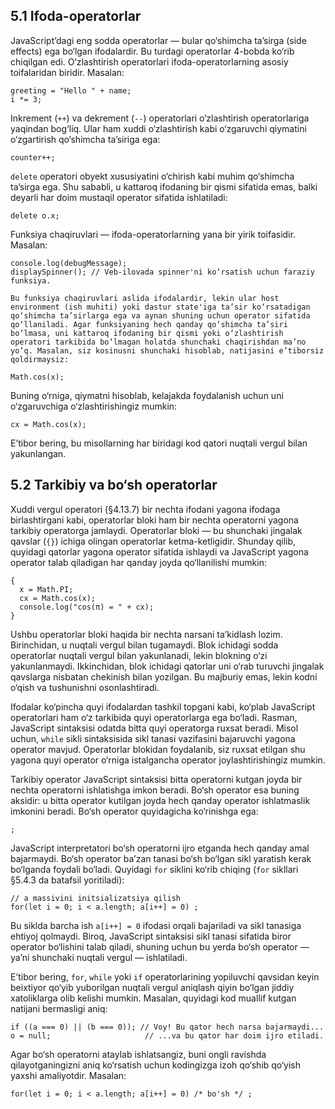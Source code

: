 ## 5.1 Ifoda-operatorlar

JavaScript’dagi eng sodda operatorlar — bular qo‘shimcha ta’sirga (side effects) ega bo‘lgan ifodalardir. Bu turdagi operatorlar 4-bobda ko‘rib chiqilgan edi. O‘zlashtirish operatorlari ifoda-operatorlarning asosiy toifalaridan biridir. Masalan:

    greeting = "Hello " + name;
    i *= 3;

Inkrement (`++`) va dekrement (`--`) operatorlari o‘zlashtirish operatorlariga yaqindan bog‘liq. Ular ham xuddi o‘zlashtirish kabi o‘zgaruvchi qiymatini o‘zgartirish qo‘shimcha ta’siriga ega:

    counter++;

`delete` operatori obyekt xususiyatini o‘chirish kabi muhim qo‘shimcha ta’sirga ega. Shu sababli, u kattaroq ifodaning bir qismi sifatida emas, balki deyarli har doim mustaqil operator sifatida ishlatiladi:

    delete o.x;

Funksiya chaqiruvlari — ifoda-operatorlarning yana bir yirik toifasidir. Masalan:

    console.log(debugMessage);
    displaySpinner(); // Veb-ilovada spinner'ni ko‘rsatish uchun faraziy funksiya.

    Bu funksiya chaqiruvlari aslida ifodalardir, lekin ular host environment (ish muhiti) yoki dastur state'iga ta’sir ko‘rsatadigan qo‘shimcha ta’sirlarga ega va aynan shuning uchun operator sifatida qo‘llaniladi. Agar funksiyaning hech qanday qo‘shimcha ta’siri bo‘lmasa, uni kattaroq ifodaning bir qismi yoki o‘zlashtirish operatori tarkibida bo‘lmagan holatda shunchaki chaqirishdan ma’no yo‘q. Masalan, siz kosinusni shunchaki hisoblab, natijasini e’tiborsiz qoldirmaysiz:

    Math.cos(x);

Buning o‘rniga, qiymatni hisoblab, kelajakda foydalanish uchun uni o‘zgaruvchiga o‘zlashtirishingiz mumkin:

    cx = Math.cos(x);

E’tibor bering, bu misollarning har biridagi kod qatori nuqtali vergul bilan yakunlangan.

## 5.2 Tarkibiy va bo‘sh operatorlar

Xuddi vergul operatori (§4.13.7) bir nechta ifodani yagona ifodaga birlashtirgani kabi, operatorlar bloki ham bir nechta operatorni yagona tarkibiy operatorga jamlaydi. Operatorlar bloki — bu shunchaki jingalak qavslar (`{}`) ichiga olingan operatorlar ketma-ketligidir. Shunday qilib, quyidagi qatorlar yagona operator sifatida ishlaydi va JavaScript yagona operator talab qiladigan har qanday joyda qo‘llanilishi mumkin:

    {
      x = Math.PI;
      cx = Math.cos(x);
      console.log("cos(π) = " + cx);
    }

Ushbu operatorlar bloki haqida bir nechta narsani ta’kidlash lozim. Birinchidan, u nuqtali vergul bilan tugamaydi. Blok ichidagi sodda operatorlar nuqtali vergul bilan yakunlanadi, lekin blokning o‘zi yakunlanmaydi. Ikkinchidan, blok ichidagi qatorlar uni o‘rab turuvchi jingalak qavslarga nisbatan chekinish bilan yozilgan. Bu majburiy emas, lekin kodni o‘qish va tushunishni osonlashtiradi.

Ifodalar ko‘pincha quyi ifodalardan tashkil topgani kabi, ko‘plab JavaScript operatorlari ham o‘z tarkibida quyi operatorlarga ega bo‘ladi. Rasman, JavaScript sintaksisi odatda bitta quyi operatorga ruxsat beradi. Misol uchun, `while` sikli sintaksisida sikl tanasi vazifasini bajaruvchi yagona operator mavjud. Operatorlar blokidan foydalanib, siz ruxsat etilgan shu yagona quyi operator o‘rniga istalgancha operator joylashtirishingiz mumkin.

Tarkibiy operator JavaScript sintaksisi bitta operatorni kutgan joyda bir nechta operatorni ishlatishga imkon beradi. Bo‘sh operator esa buning aksidir: u bitta operator kutilgan joyda hech qanday operator ishlatmaslik imkonini beradi. Bo‘sh operator quyidagicha ko‘rinishga ega:

    ;

JavaScript interpretatori bo‘sh operatorni ijro etganda hech qanday amal bajarmaydi. Bo‘sh operator ba’zan tanasi bo‘sh bo‘lgan sikl yaratish kerak bo‘lganda foydali bo‘ladi. Quyidagi `for` siklini ko‘rib chiqing (`for` sikllari §5.4.3 da batafsil yoritiladi):

    // a massivini initsializatsiya qilish
    for(let i = 0; i < a.length; a[i++] = 0) ;

Bu siklda barcha ish `a[i++] = 0` ifodasi orqali bajariladi va sikl tanasiga ehtiyoj qolmaydi. Biroq, JavaScript sintaksisi sikl tanasi sifatida biror operator bo‘lishini talab qiladi, shuning uchun bu yerda bo‘sh operator — ya’ni shunchaki nuqtali vergul — ishlatiladi.

E’tibor bering, `for`, `while` yoki `if` operatorlarining yopiluvchi qavsidan keyin beixtiyor qo‘yib yuborilgan nuqtali vergul aniqlash qiyin bo‘lgan jiddiy xatoliklarga olib kelishi mumkin. Masalan, quyidagi kod muallif kutgan natijani bermasligi aniq:

    if ((a === 0) || (b === 0)); // Voy! Bu qator hech narsa bajarmaydi...
    o = null;                     // ...va bu qator har doim ijro etiladi.

Agar bo‘sh operatorni ataylab ishlatsangiz, buni ongli ravishda qilayotganingizni aniq ko‘rsatish uchun kodingizga izoh qo‘shib qo‘yish yaxshi amaliyotdir. Masalan:

    for(let i = 0; i < a.length; a[i++] = 0) /* bo'sh */ ;